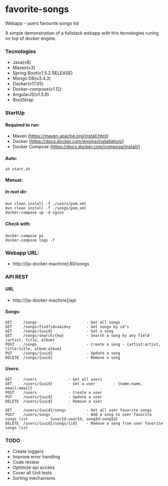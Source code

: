 # favorite-songs
Webapp - users favourite songs list

A simple demonstration of a fullstack webapp with this tecnologies runing on top of docker engine.

### Tecnologies
- Java(v8)
- Maven(v3)
- Spring Boot(v1.5.2.RELEASE)
- Mongo DB(v3.4.3)
- Docker(v17.05)
- Docker-compose(v1.12)
- AngularJS(v1.5.8)
- BootStrap

### StartUp
#### Required to run:
- Maven (https://maven.apache.org/install.html)
- Docker (https://docs.docker.com/engine/installation/)
- Docker Compose (https://docs.docker.com/compose/install/)
#### Auto:
```
sh start.sh
```
#### Manual:
##### In root dir:
```
mvn clean install -f ./users/pom.xml
mvn clean install -f ./songs/pom.xml
docker-compose up -d nginx
```
##### Check with:
```
docker-compose ps
docker-compose logs -f
```
### Webapp URL: 
- http://[ip-docker-machine]:80/songs

### API REST
#### URL
- http://[ip-docker-machine]/api
#### Songs:
```
GET     /songs                      - Get all songs
GET     /songs/find?id=x&id=y       - Get songs by id's
GET     /songs/{uuid}               - Get a song
GET     /songs/search/{kw}          - Search a song by any field (artist, title, album)
POST    /songs                      - Create a song - {artist:artist, title:title, album:album}
PUT     /songs/{uuid}               - Update a song
DELETE  /songs/{uuid}               - Remove a song
```
#### Users:
```
GET     /users              - Get all users
GET     /users/{uuid}       - Get a user        - {name:name, email:email}
POST    /users              - Create a user
PUT     /users/{uuid}       - Update a user
DELETE  /users/{uuid}       - Remove a user

GET     /users/{uuid}/songs         - Get all user favorite songs
POST    /users/songs                - Add a song to user favorite songs list        - {userId:userId, songId:songId}
DELETE  /users/{uuid}/songs/{id}    - Remove a song from user favorite songs list
```

### TODO
- Create loggers
- Improve error handling
- Code review
- Optimize api access
- Cover all Unit tests
- Sorting mechanisms
